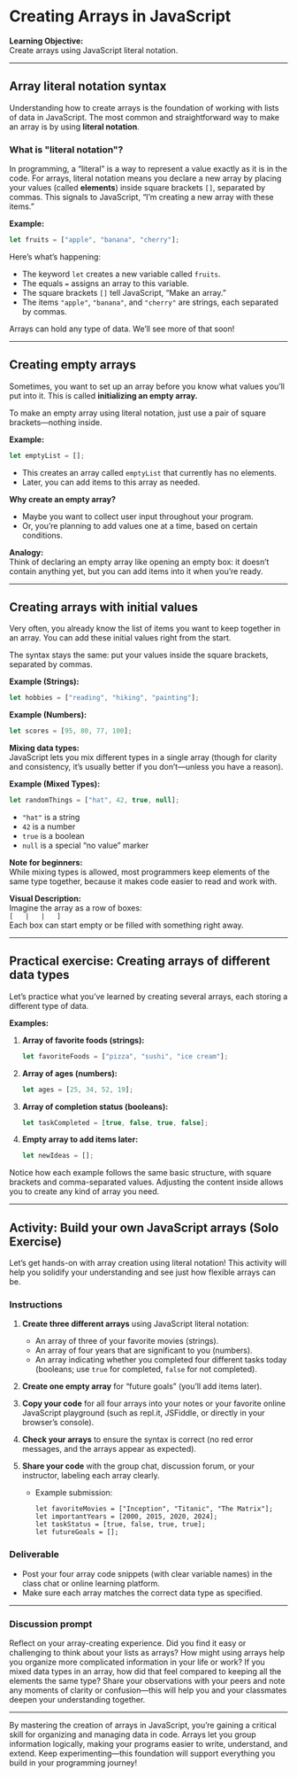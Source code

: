 # Creating Arrays in JavaScript

**Learning Objective:**  
Create arrays using JavaScript literal notation.

---

## Array literal notation syntax

Understanding how to create arrays is the foundation of working with lists of data in JavaScript. The most common and straightforward way to make an array is by using **literal notation**.

### What is "literal notation"?

In programming, a “literal” is a way to represent a value exactly as it is in the code. For arrays, literal notation means you declare a new array by placing your values (called **elements**) inside square brackets `[]`, separated by commas. This signals to JavaScript, “I’m creating a new array with these items.”

**Example:**

```javascript
let fruits = ["apple", "banana", "cherry"];
```

Here’s what’s happening:
- The keyword `let` creates a new variable called `fruits`.
- The equals `=` assigns an array to this variable.
- The square brackets `[]` tell JavaScript, “Make an array.”
- The items `"apple"`, `"banana"`, and `"cherry"` are strings, each separated by commas.

Arrays can hold any type of data. We’ll see more of that soon!

---

## Creating empty arrays

Sometimes, you want to set up an array before you know what values you’ll put into it. This is called **initializing an empty array.**

To make an empty array using literal notation, just use a pair of square brackets—nothing inside.

**Example:**

```javascript
let emptyList = [];
```

- This creates an array called `emptyList` that currently has no elements.
- Later, you can add items to this array as needed.

**Why create an empty array?**
- Maybe you want to collect user input throughout your program.
- Or, you’re planning to add values one at a time, based on certain conditions.

**Analogy:**  
Think of declaring an empty array like opening an empty box: it doesn’t contain anything yet, but you can add items into it when you’re ready.

---

## Creating arrays with initial values

Very often, you already know the list of items you want to keep together in an array. You can add these initial values right from the start.

The syntax stays the same: put your values inside the square brackets, separated by commas.

**Example (Strings):**

```javascript
let hobbies = ["reading", "hiking", "painting"];
```

**Example (Numbers):**

```javascript
let scores = [95, 80, 77, 100];
```

**Mixing data types:**  
JavaScript lets you mix different types in a single array (though for clarity and consistency, it’s usually better if you don’t—unless you have a reason).

**Example (Mixed Types):**

```javascript
let randomThings = ["hat", 42, true, null];
```

- `"hat"` is a string
- `42` is a number
- `true` is a boolean
- `null` is a special “no value” marker

**Note for beginners:**  
While mixing types is allowed, most programmers keep elements of the same type together, because it makes code easier to read and work with.

**Visual Description:**  
Imagine the array as a row of boxes:  
`[   |   |   ]`  
Each box can start empty or be filled with something right away.

---

## Practical exercise: Creating arrays of different data types

Let’s practice what you’ve learned by creating several arrays, each storing a different type of data.

**Examples:**

1. **Array of favorite foods (strings):**

   ```javascript
   let favoriteFoods = ["pizza", "sushi", "ice cream"];
   ```

2. **Array of ages (numbers):**

   ```javascript
   let ages = [25, 34, 52, 19];
   ```

3. **Array of completion status (booleans):**

   ```javascript
   let taskCompleted = [true, false, true, false];
   ```

4. **Empty array to add items later:**

   ```javascript
   let newIdeas = [];
   ```

Notice how each example follows the same basic structure, with square brackets and comma-separated values. Adjusting the content inside allows you to create any kind of array you need.

---

## Activity: Build your own JavaScript arrays (Solo Exercise)

Let’s get hands-on with array creation using literal notation! This activity will help you solidify your understanding and see just how flexible arrays can be.

### Instructions

1. **Create three different arrays** using JavaScript literal notation:
   - An array of three of your favorite movies (strings).
   - An array of four years that are significant to you (numbers).
   - An array indicating whether you completed four different tasks today (booleans; use `true` for completed, `false` for not completed).

2. **Create one empty array** for “future goals” (you’ll add items later).

3. **Copy your code** for all four arrays into your notes or your favorite online JavaScript playground (such as repl.it, JSFiddle, or directly in your browser’s console).

4. **Check your arrays** to ensure the syntax is correct (no red error messages, and the arrays appear as expected).

5. **Share your code** with the group chat, discussion forum, or your instructor, labeling each array clearly.

   - Example submission:

     ```
     let favoriteMovies = ["Inception", "Titanic", "The Matrix"];
     let importantYears = [2000, 2015, 2020, 2024];
     let taskStatus = [true, false, true, true];
     let futureGoals = [];
     ```

### Deliverable

- Post your four array code snippets (with clear variable names) in the class chat or online learning platform.
- Make sure each array matches the correct data type as specified.

---

### Discussion prompt

Reflect on your array-creating experience. Did you find it easy or challenging to think about your lists as arrays? How might using arrays help you organize more complicated information in your life or work? If you mixed data types in an array, how did that feel compared to keeping all the elements the same type? Share your observations with your peers and note any moments of clarity or confusion—this will help you and your classmates deepen your understanding together.

---

By mastering the creation of arrays in JavaScript, you’re gaining a critical skill for organizing and managing data in code. Arrays let you group information logically, making your programs easier to write, understand, and extend. Keep experimenting—this foundation will support everything you build in your programming journey!